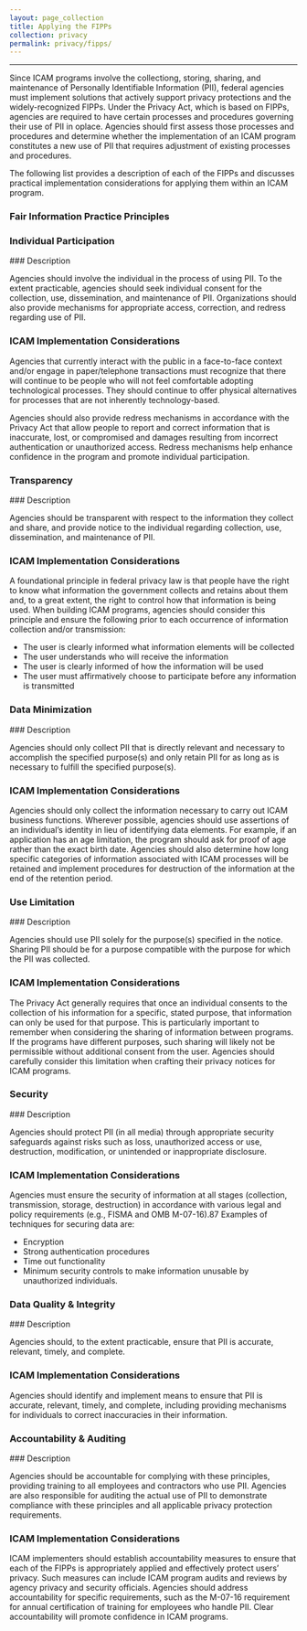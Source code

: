 ```yaml
---
layout: page_collection
title: Applying the FIPPs
collection: privacy
permalink: privacy/fipps/
---
```

<script>
$(function() {
  $( "#accordion" ).accordion({
    heightStyle: "content",
    collapsible: "true",
    active: "false"
  });
});
</script>
------------------------------------------------------------------

Since ICAM programs involve the collectiong, storing, sharing, and maintenance of Personally Identifiable Information (PII), federal agencies must implement solutions that actively support privacy protections and the widely-recognized FIPPs. Under the Privacy Act, which is based on FIPPs, agencies are required to have certain processes and procedures governing their use of PII in oplace. Agencies should first assess those processes and procedures and determine whether the implementation of an ICAM program constitutes a new use of PII that requires adjustment of existing processes and procedures.

The following list provides a description of each of the FIPPs and discusses practical implementation considerations for applying them within an ICAM program.

### Fair Information Practice Principles
<div id="accordion" markdown="1">

### Individual Participation
<div markdown="1">
### Description

Agencies should involve the individual in the process of using PII. To the extent practicable, agencies should seek individual consent for the collection, use, dissemination, and maintenance of PII. Organizations should also provide mechanisms for appropriate access, correction, and redress regarding use of PII.

### ICAM Implementation Considerations

Agencies that currently interact with the public in a face-to-face context and/or engage in paper/telephone transactions must recognize that there will continue to be people who will not feel comfortable adopting technological processes. They should continue to offer physical alternatives for processes that are not inherently technology-based.

Agencies should also provide redress mechanisms in accordance with the Privacy Act that allow people to report and correct information that is inaccurate, lost, or compromised and damages resulting from incorrect authentication or unauthorized access.
Redress mechanisms help enhance confidence in the program and promote individual participation.


</div>

### Transparency
<div markdown="1">
### Description

Agencies should be transparent with respect to the information they collect and share, and provide notice to the individual regarding collection, use, dissemination, and maintenance of PII.

### ICAM Implementation Considerations

A foundational principle in federal privacy law is that people have the right to know what information the government collects and retains about them and, to a great extent, the right to control how that information is being used. When building ICAM programs, agencies should consider this principle and ensure the following prior to each occurrence of information collection and/or transmission:

*  The user is clearly informed what information elements will be collected
*  The user understands who will receive the information
*  The user is clearly informed of how the information will be used
*  The user must affirmatively choose to participate before any information is transmitted

</div>

### Data Minimization
<div markdown="1">
### Description

Agencies should only collect PII that is directly relevant and necessary to accomplish the specified purpose(s) and only retain PII for as long as is necessary to fulfill the specified purpose(s).

### ICAM Implementation Considerations

Agencies should only collect the information necessary to carry out ICAM business functions. Wherever possible, agencies should use assertions of an individual’s identity in lieu of identifying data elements. For example, if an application has an age limitation, the program should ask for proof of age rather than the exact birth date. Agencies should also determine how long specific categories of information associated with ICAM processes will be retained and implement procedures for destruction of the information at the end of the retention period.

</div>

### Use Limitation
<div markdown="1">
### Description

Agencies should use PII solely for the purpose(s) specified in the notice. Sharing PII should be for a purpose compatible with the purpose for which the PII was collected.

### ICAM Implementation Considerations

The Privacy Act generally requires that once an individual consents to the collection of his information for a specific, stated purpose, that information can only be used for that purpose. This is particularly important to remember when considering the sharing of information between programs. If the programs have different purposes, such sharing will likely not be permissible without additional consent from the user. Agencies should carefully consider this limitation when crafting their privacy notices for ICAM programs.

</div>

### Security
<div markdown="1">
### Description

Agencies should protect PII (in all media) through appropriate security safeguards against risks such as loss, unauthorized access or use, destruction, modification, or unintended or inappropriate disclosure.

### ICAM Implementation Considerations

Agencies must ensure the security of information at all stages (collection, transmission, storage, destruction) in accordance with various legal and policy requirements (e.g., FISMA and OMB M-07-16).87 Examples of techniques for securing data are: 

*  Encryption
*  Strong authentication procedures
*  Time out functionality
*  Minimum security controls to make information unusable by unauthorized individuals.

</div>

### Data Quality & Integrity
<div markdown="1">
### Description

Agencies should, to the extent practicable, ensure that PII is accurate, relevant, timely, and complete.

### ICAM Implementation Considerations

Agencies should identify and implement means to ensure that PII is accurate, relevant, timely, and complete, including providing mechanisms for individuals to correct inaccuracies in their information.

</div>

### Accountability & Auditing
<div markdown="1">
### Description

Agencies should be accountable for complying with these principles, providing training to all employees and contractors who use PII. Agencies are also responsible for auditing the actual use of PII to demonstrate compliance with these principles and all applicable privacy protection requirements.

### ICAM Implementation Considerations

ICAM implementers should establish accountability measures to ensure that each of the FIPPs is appropriately applied and effectively protect users’ privacy. Such measures can include ICAM program audits and reviews by agency privacy and security officials. Agencies should address accountability for specific requirements, such as the M-07-16 requirement for annual certification of training for employees who handle PII. Clear accountability will promote confidence in ICAM programs.

</div>


